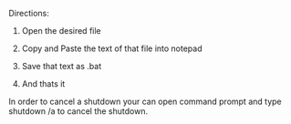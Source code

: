 Directions:

1. Open the desired file

2. Copy and Paste the text of that file into notepad

3. Save that text as .bat

4. And thats it

In order to cancel a shutdown your can open command prompt and type shutdown /a to cancel the shutdown.
